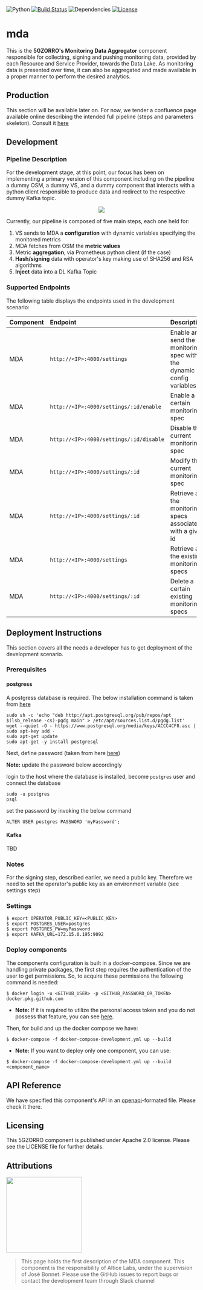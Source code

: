 ![Python](https://img.shields.io/badge/python-v3.6+-blue.svg)
[![Build Status](https://travis-ci.org/anfederico/Clairvoyant.svg?branch=master)](https://travis-ci.org/anfederico/Clairvoyant)
![Dependencies](https://img.shields.io/badge/dependencies-up%20to%20date-brightgreen.svg)
[![License](https://img.shields.io/badge/license-Apache-blue.svg)](https://opensource.org/licenses/Apache-2.0)

# mda
This is the __5GZORRO's Monitoring Data Aggregator__ component responsible for collecting, signing and pushing monitoring data, provided by each Resource and Service Provider, towards the Data Lake. As monitoring data is presented over time, it can also be aggregated and made available in a proper manner to perform the desired analytics.

## Production
This section will be available later on. For now, we tender a confluence page available online describing the intended full pipeline (steps and parameters skeleton). Consult it [here](https://confluence.i2cat.net/pages/viewpage.action?spaceKey=5GP&title=Monitoring+Data+Aggregator+Pipeline)

## Development

### Pipeline Description

For the development stage, at this point, our focus has been on implementing a primary version of this component including on the pipeline a dummy OSM, a dummy VS, and a dummy component that interacts with a python client responsible to produce data and redirect to the respective dummy Kafka topic.

<p align="center">
  <img src="https://user-images.githubusercontent.com/32877599/110475056-4ee73a80-80d8-11eb-9756-b82e3c162688.png" />
</p>

Currently, our pipeline is composed of five main steps, each one held for:
1. VS sends to MDA a __configuration__ with dynamic variables specifying the monitored metrics 
2. MDA fetches from OSM the __metric values__ 
3. Metric __aggregation__, via Prometheus python client (if the case)
4. __Hash/signing__ data with operator's key making use of SHA256 and RSA algorithms
5. __Inject__ data into a DL Kafka Topic

### Supported Endpoints
The following table displays the endpoints used in the development scenario:

**Component**|**Endpoint**|**Description**|**Method**
:----|:----|:----|:----
MDA|`http://<IP>:4000/settings`|Enable and send the monitoring spec with the dynamic config variables|POST
MDA|`http://<IP>:4000/settings/:id/enable`|Enable a certain monitoring spec|PUT
MDA|`http://<IP>:4000/settings/:id/disable`|Disable the current monitoring spec|PUT
MDA|`http://<IP>:4000/settings/:id`|Modify the current monitoring spec|PUT
MDA|`http://<IP>:4000/settings/:id`|Retrieve all the monitoring specs associated with a given id|GET
MDA|`http://<IP>:4000/settings`|Retrieve all the existing monitoring specs|GET
MDA|`http://<IP>:4000/settings/:id`|Delete a certain existing monitoring specs|DELETE


## Deployment Instructions
This section covers all the needs a developer has to get deployment of the development scenario.

### Prerequisites

#### postgress
A postgress database is required. The below installation command is taken from [here](https://www.postgresql.org/download/linux/ubuntu/)

```
sudo sh -c 'echo "deb http://apt.postgresql.org/pub/repos/apt $(lsb_release -cs)-pgdg main" > /etc/apt/sources.list.d/pgdg.list'
wget --quiet -O - https://www.postgresql.org/media/keys/ACCC4CF8.asc | sudo apt-key add -
sudo apt-get update
sudo apt-get -y install postgresql
```

Next, define password (taken from here [here](https://chartio.com/resources/tutorials/how-to-set-the-default-user-password-in-postgresql/#changing-the-password))

**Note:** update the password below accordingly

login to the host where the database is installed, become `postgres` user and connect the database

```
sudo -u postgres
psql
```

set the password by invoking the below command

```
ALTER USER postgres PASSWORD 'myPassword';
```

#### Kafka
TBD

### Notes

For the signing step, described earlier, we need a public key. Therefore we need to set the operator's public key as an environment variable (see settings step) 

### Settings

```
$ export OPERATOR_PUBLIC_KEY=<PUBLIC_KEY>
$ export POSTGRES_USER=postgres
$ export POSTGRES_PW=myPassword
$ export KAFKA_URL=172.15.0.195:9092
```


### Deploy components
The components configuration is built in a docker-compose. Since we are handling private packages, the first step requires the authentication of the user to get permissions. So, to acquire these permissions the following command is needed:
```
$ docker login -u <GITHUB_USER> -p <GITHUB_PASSWORD_OR_TOKEN>  docker.pkg.github.com
```
 * **Note:** If it is required to utilize the personal access token and you do not possess that feature, you can see [here](https://docs.github.com/en/github/authenticating-to-github/creating-a-personal-access-token).

Then, for build and up the docker compose we have:
```
$ docker-compose -f docker-compose-development.yml up --build
```
 * **Note:** If you want to deploy only one component, you can use:
```
$ docker-compose -f docker-compose-development.yml up --build <component_name>
```

## API Reference

We have specified this component's API in an [openapi](https://github.com/5GZORRO/mda/blob/main/doc/openapi.json)-formated file. Please check it there.

## Licensing

This 5GZORRO component is published under Apache 2.0 license. Please see the LICENSE file for further details.

## Attributions

<img src="https://www.5gzorro.eu/wp-content/uploads/2019/11/5GZorro-D12-1024x539-copia.png" width="200" />

> This page holds the first description of the MDA component. This component is the responsibility of Altice Labs, under the supervision of José Bonnet. Please use the GitHub issues to report bugs or contact the development team through Slack channel
